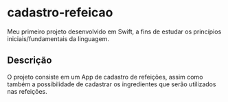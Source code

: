 # cadastro-refeicao

Meu primeiro projeto desenvolvido em Swift, a fins de estudar os princípios iniciais/fundamentais da linguagem.

## Descrição

O projeto consiste em um App de cadastro de refeições, assim como também a possibilidade de cadastrar os ingredientes que serão utilizados nas refeições.
